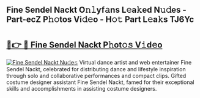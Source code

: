 ## Fine Sendel Nackt O𝚗𝚕yf𝚊ns L𝚎a𝚔ed N𝚞𝚍es - Part-ecZ P𝚑𝚘tos Vi𝚍𝚎o - H𝚘𝚝 Part L𝚎a𝚔s TJ6Yc

# <h2><a href="http://kf17n8.oniu.top/?m=Fine+Sendel+Nackt">🔗👉 🔴 Fine Sendel Nackt P𝚑ot𝚘𝚜 V𝚒d𝚎o</a></h2>

[![Fine Sendel Nackt Nu𝚍e𝚜](https://i.imgur.com/0qMVB7G.gif)](http://kf17n8.oniu.top/?m=Fine+Sendel+Nackt)
Virtual dance artist and web entertainer Fine Sendel Nackt, celebrated for distributing dance and lifestyle inspiration through solo and collaborative performances and compact clips. Gifted costume designer assistant Fine Sendel Nackt, famed for their exceptional skills and accomplishments in assisting costume designers.  
